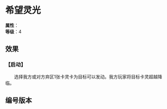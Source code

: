 <script setup>
let list = [
    { number: "SP01-013", url: "/packs/SP01" }
]
</script>

# 希望灵光

**属性**：<CardAttribute text="光"/><br/>
**等级**：4

## 效果

### 【启动】

&emsp;&emsp;选择我方或对方弃区1张卡灵卡为目标可以发动。我方玩家将目标卡灵超越降临。

## 编号版本

<CardNumberBox :list="list"/>